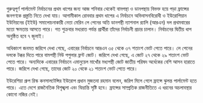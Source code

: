 গুরুত্বপূর্ণ পার্লামেন্ট নির্বাচনের প্রথম ধাপের জন্য আজ শনিবার থেকেই বামপন্থা ও ডানপন্থায় বিভক্ত হয়ে পড়া ফ্রান্সের জনগণকে প্রস্তুতি নিতে দেখা যায়। আগামীকাল রোববার প্রথম ধাপের এ নির্বাচনে অভিবাসনবিরোধী ও ইউরোপিয়ান ইউনিয়নের (ইইউ) সমালোচনাকারী নেতা মেরিন লে পেনের অতি ডানপন্থী ন্যাশনাল র‌্যালি (আরএন) দল প্রথমবারের মতো ক্ষমতায় আসতে পারে। গত শুক্রবার মধ্যরাত পর্যন্ত প্রার্থীরা তাঁদের নির্বাচনী প্রচার চালান। নির্বাচনের দ্বিতীয় ধাপ অনুষ্ঠিত হবে ৭ জুলাই।

অধিকাংশ জনমত জরিপে দেখা গেছে, এবারের নির্বাচনে আরএন ৩৫ থেকে ৩৭ শতাংশ ভোট পেতে পারে। লে পেনের দলকে টক্কর দিতে পারে বামপন্থী নিউ পপুলার ফ্রন্ট জোট। জরিপে দেখা গেছে, এ জোট ২৭ থেকে ২৯ শতাংশ ভোট পেতে পারে। অন্যদিকে এবারের নির্বাচনে এমানুয়েল মাখোঁর মধ্যপন্থী জোট জাতীয় পরিষদ অর্ধেকের বেশি আসন হারাতে পারে। জরিপে দেখা গেছে, তাদের জোট ২০ থেকে ২১ শতাংশ ভোট পেতে পারে।

ইউরেশিয়া গ্রুপ রিস্ক কনসালটেন্সির ইউরোপ প্রধান মুজতবা রহমান বলেন, জরিপ মিলে গেলে ফ্রান্সে ঝুলন্ত পার্লামেন্ট হতে পারে। এতে দেশে রাজনৈতিক বিশৃঙ্খলা এবং বিভ্রান্তি সৃষ্টি হবে। ফ্রান্সের সাম্প্রতিক রাজনীতিতে এ ধরনের অচলাবস্থার কোনো নজির নেই।
